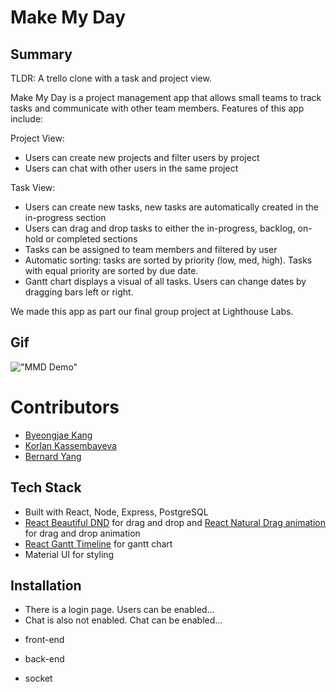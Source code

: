 # Make My Day

## Summary

TLDR: A trello clone with a task and project view.

Make My Day is a project management app that allows small teams to track tasks and communicate with other team members. Features of this app include:

Project View:

- Users can create new projects and filter users by project
- Users can chat with other users in the same project

Task View:

- Users can create new tasks, new tasks are automatically created in the in-progress section
- Users can drag and drop tasks to either the in-progress, backlog, on-hold or completed sections
- Tasks can be assigned to team members and filtered by user
- Automatic sorting: tasks are sorted by priority (low, med, high). Tasks with equal priority are sorted by due date.
- Gantt chart displays a visual of all tasks. Users can change dates by dragging bars left or right.

We made this app as part our final group project at Lighthouse Labs.

## Gif

!["MMD Demo"](https://github.com/byeongjae-kang/MakeMyDay/blob/master/docs/demo.gif)

# Contributors

- [Byeongjae Kang](https://github.com/byeongjae-kang)
- [Korlan Kassembayeva](https://github.com/Okenai)
- [Bernard Yang](https://github.com/WebDevBernard)

## Tech Stack

- Built with React, Node, Express, PostgreSQL
- [React Beautiful DND](https://github.com/atlassian/react-beautiful-dnd) for drag and drop and [React Natural Drag animation](https://github.com/rokborf/natural-drag-animation-rbdnd) for drag and drop animation
- [React Gantt Timeline](https://github.com/guiqui/react-timeline-gantt) for gantt chart
- Material UI for styling

## Installation

- There is a login page. Users can be enabled...
- Chat is also not enabled. Chat can be enabled...

* front-end

* back-end

* socket
